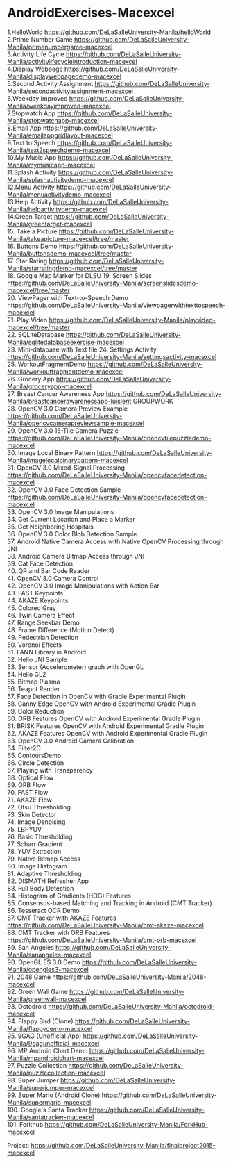 # AndroidExercises-Macexcel

1.HelloWorld https://github.com/DeLaSalleUniversity-Manila/helloWorld <br />
2.Prime Number Game https://github.com/DeLaSalleUniversity-Manila/primenumbergame-macexcel <br />
3.Activity Life Cycle https://github.com/DeLaSalleUniversity-Manila/activitylifecycleintroduction-macexcel <br />
4.Display Webpage https://github.com/DeLaSalleUniversity-Manila/displaywebpagedemo-macexcel <br />
5.Second Activity Assignment https://github.com/DeLaSalleUniversity-Manila/secondactivityassignment-macexcel <br />
6.Weekday Improved https://github.com/DeLaSalleUniversity-Manila/weekdayimproved-macexcel <br />
7.Stopwatch App https://github.com/DeLaSalleUniversity-Manila/stopwatchapp-macexcel <br />
8.Email App https://github.com/DeLaSalleUniversity-Manila/emailappgridlayout-macexcel <br />
9.Text to Speech https://github.com/DeLaSalleUniversity-Manila/text2speechdemo-macexcel <br />
10.My Music App https://github.com/DeLaSalleUniversity-Manila/mymusicapp-macexcel <br />
11.Splash Activity https://github.com/DeLaSalleUniversity-Manila/splashactivitydemo-macexcel <br />
12.Menu Activity https://github.com/DeLaSalleUniversity-Manila/menuactivitydemo-macexcel <br />
13.Help Activity https://github.com/DeLaSalleUniversity-Manila/helpactivitydemo-macexcel <br />
14.Green Target  https://github.com/DeLaSalleUniversity-Manila/greentarget-macexcel <br />
15. Take a Picture https://github.com/DeLaSalleUniversity-Manila/takeapicture-macexcel/tree/master <br />
16. Buttons Demo  https://github.com/DeLaSalleUniversity-Manila/buttonsdemo-macexcel/tree/master <br />
17. Star Rating  https://github.com/DeLaSalleUniversity-Manila/starratingdemo-macexcel/tree/master <br />
18. Google Map Marker for DLSU 
19. Screen Slides https://github.com/DeLaSalleUniversity-Manila/screenslidesdemo-macexcel/tree/master <br />
20. ViewPager with Text-to-Speech Demo https://github.com/DeLaSalleUniversity-Manila/viewpagerwithtexttospeech-macexcel <br />
21. Play Video https://github.com/DeLaSalleUniversity-Manila/playvideo-macexcel/tree/master <br />
22. SQLiteDatabase https://github.com/DeLaSalleUniversity-Manila/sqlitedatabaseexercise-macexcel <br />
23. Mini-database with Text file 
24. Settings Activity https://github.com/DeLaSalleUniversity-Manila/settingsactivity-macexcel </br>
25. WorkoutFragmentDemo https://github.com/DeLaSalleUniversity-Manila/workoutfragmentdemo-macexcel<br />
26. Grocery App https://github.com/DeLaSalleUniversity-Manila/groceryapp-macexcel <br />
27. Breast Cancer Awareness App https://github.com/DeLaSalleUniversity-Manila/breastcancerawarenessapp-luislerit GROUPWORK <br />
28. OpenCV 3.0 Camera Preview Example  https://github.com/DeLaSalleUniversity-Manila/opencvcamerapreviewsample-macexcel <br />
29. OpenCV 3.0 15-Tile Camera Puzzle https://github.com/DeLaSalleUniversity-Manila/opencvtilepuzzledemo-macexcel <br />
30. Image Local Binary Pattern https://github.com/DeLaSalleUniversity-Manila/imagelocalbinarypattern-macexcel <br />
31. OpenCV 3.0 Mixed-Signal Processing https://github.com/DeLaSalleUniversity-Manila/opencvfacedetection-macexcel <br />
32. OpenCV 3.0 Face Detection Sample https://github.com/DeLaSalleUniversity-Manila/opencvfacedetection-macexcel <br />
33. OpenCV 3.0 Image Manipulations <br />
34. Get Current Location and Place a Marker  <br />
35. Get Neighboring Hospitals  <br />
36. OpenCV 3.0 Color Blob Detection Sample <br />
37. Android Native Camera Access with Native OpenCV Processing through JNI <br />
38. Android Camera Bitmap Access through JNI <br />
39. Cat Face Detection <br />
40. QR and Bar Code Reader <br />
41. OpenCV 3.0 Camera Control  <br />
42. OpenCV 3.0 Image Manipulations with Action Bar <br />
43. FAST Keypoints  <br />
44. AKAZE Keypoints <br />
45. Colored Gray <br />
46. Twin Camera Effect  <br />
47. Range Seekbar Demo  <br />
48. Frame Difference (Motion Detect)  <br />
49. Pedestrian Detection  <br />
50. Voronoi Effects  <br />
51. FANN Library in Android  <br />
52. Hello JNI Sample  <br />
53. Sensor (Accelerometer) graph with OpenGL <br />
54. Hello GL2  <br />
55. Bitmap Plasma <br />
56. Teapot Render  <br />
57. Face Detection in OpenCV with Gradle Experimental Plugin  <br />
58. Canny Edge OpenCV with Android Experimental Gradle Plugin  <br />
59. Color Reduction <br />
60. ORB Features OpenCV with Android Experimental Gradle Plugin  <br />
61. BRISK Features OpenCV with Android Experimental Gradle Plugin  <br />
62. AKAZE Features OpenCV with Android Experimental Gradle Plugin <br />
63. OpenCV 3.0 Android Camera Calibration  <br />
64. Filter2D <br />
65. ContoursDemo <br />
66. Circle Detection <br />
67. Playing with Transparency <br />
68. Optical Flow <br />
69. ORB Flow  <br />
70. FAST Flow <br />
71. AKAZE Flow <br />
72. Otsu Thresholding <br />
73. Skin Detector <br />
74. Image Denoising <br />
75. LBPYUV <br />
76. Basic Thresholding  <br />
77. Scharr Gradient <br />
78. YUV Extraction <br />
79. Native Bitmap Access <br />
80. Image Histogram <br />
81. Adaptive Thresholding <br />
82. DISMATH Refresher App <br />
83. Full Body Detection <br />
84. Histogram of Gradients (HOG) Features  <br />
85. Consensus-based Matching and Tracking in Android (CMT Tracker)  <br />
86. Tesseract OCR Demo  <br />
87. CMT Tracker with AKAZE Features https://github.com/DeLaSalleUniversity-Manila/cmt-akaze-macexcel <br />
88. CMT Tracker with ORB Features https://github.com/DeLaSalleUniversity-Manila/cmt-orb-macexcel <br />
89. San Angeles https://github.com/DeLaSalleUniversity-Manila/sanangeles-macexcel <br />
90. OpenGL ES 3.0 Demo  https://github.com/DeLaSalleUniversity-Manila/opengles3-macexcel <br />
91. 2048 Game https://github.com/DeLaSalleUniversity-Manila/2048-macexcel <br />
92. Green Wall Game https://github.com/DeLaSalleUniversity-Manila/greenwall-macexcel  <br />
93. Octodroid https://github.com/DeLaSalleUniversity-Manila/octodroid-macexcel <br />
94. Flappy Bird (Clone) https://github.com/DeLaSalleUniversity-Manila/flappydemo-macexcel <br />
95. 9GAG (Unofficial App) https://github.com/DeLaSalleUniversity-Manila/9gagunofficial-macexcel <br />
96. MP Android Chart Demo https://github.com/DeLaSalleUniversity-Manila/mpandroidchart-macexcel <br />
97. Puzzle Collection https://github.com/DeLaSalleUniversity-Manila/puzzlecollection-macexcel <br />
98. Super Jumper https://github.com/DeLaSalleUniversity-Manila/superjumper-macexcel <br />
99. Super Mario (Android Clone) https://github.com/DeLaSalleUniversity-Manila/supermario-macexcel <br />
100. Google's Santa Tracker https://github.com/DeLaSalleUniversity-Manila/santatracker-macexcel <br />
101. Forkhub https://github.com/DeLaSalleUniversity-Manila/ForkHub-macexcel <br />

Project: https://github.com/DeLaSalleUniversity-Manila/finalproject2015-macexcel 


